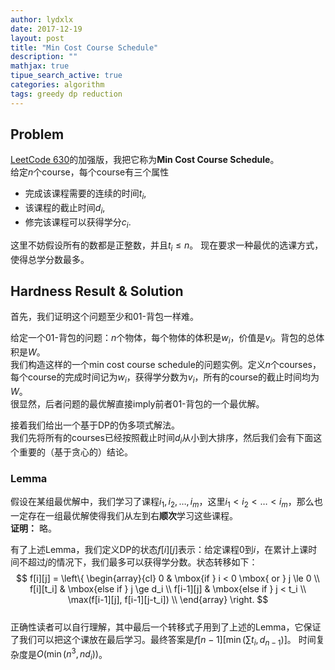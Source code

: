 ```yaml
---
author: lydxlx
date: 2017-12-19
layout: post
title: "Min Cost Course Schedule"
description: ""
mathjax: true
tipue_search_active: true
categories: algorithm
tags: greedy dp reduction
---
```


## Problem
[LeetCode 630](https://leetcode.com/problems/course-schedule-iii/description/)的加强版，我把它称为**Min Cost Course Schedule**。  
给定$n$个course，每个course有三个属性
- 完成该课程需要的连续的时间$t_i$,
- 该课程的截止时间$d_i$,
- 修完该课程可以获得学分$c_i$.

这里不妨假设所有的数都是正整数，并且$t_i \le n$。
现在要求一种最优的选课方式，使得总学分数最多。

## Hardness Result & Solution
首先，我们证明这个问题至少和01-背包一样难。

给定一个01-背包的问题：$n$个物体，每个物体的体积是$w_i$，价值是$v_i$。背包的总体积是$W$。  
我们构造这样的一个min cost course schedule的问题实例。定义$n$个courses，每个course的完成时间记为$w_i$，获得学分数为$v_i$，所有的course的截止时间均为$W$。  
很显然，后者问题的最优解直接imply前者01-背包的一个最优解。

接着我们给出一个基于DP的伪多项式解法。  
我们先将所有的courses已经按照截止时间$d_i$从小到大排序，然后我们会有下面这个重要的（基于贪心的）结论。

### Lemma
假设在某组最优解中，我们学习了课程$i_1, i_2, \dots, i_m$，这里$i_1 < i_2 < \dots < i_m$，那么也一定存在一组最优解使得我们从左到右**顺次**学习这些课程。  
**证明：** 略。

有了上述Lemma，我们定义DP的状态$f[i][j]$表示：给定课程0到$i$，在累计上课时间不超过$j$的情况下，我们最多可以获得学分数。状态转移如下：  
$$
f[i][j] = \left\{
\begin{array}{cl}
0 & \mbox{if } i < 0 \mbox{ or } j \le 0 \\
f[i][t_i] & \mbox{else if } j \ge d_i \\
f[i-1][j] & \mbox{else if } j < t_i \\
\max(f[i-1][j], f[i-1][j-t_i]) \\
\end{array}  
\right.
$$  
正确性读者可以自行理解，其中最后一个转移式子用到了上述的Lemma，它保证了我们可以把这个课放在最后学习。最终答案是$f[n - 1][\min(\sum{t_i}, d_{n-1})]$。 时间复杂度是$O(\min(n^3, nd_i))$。
